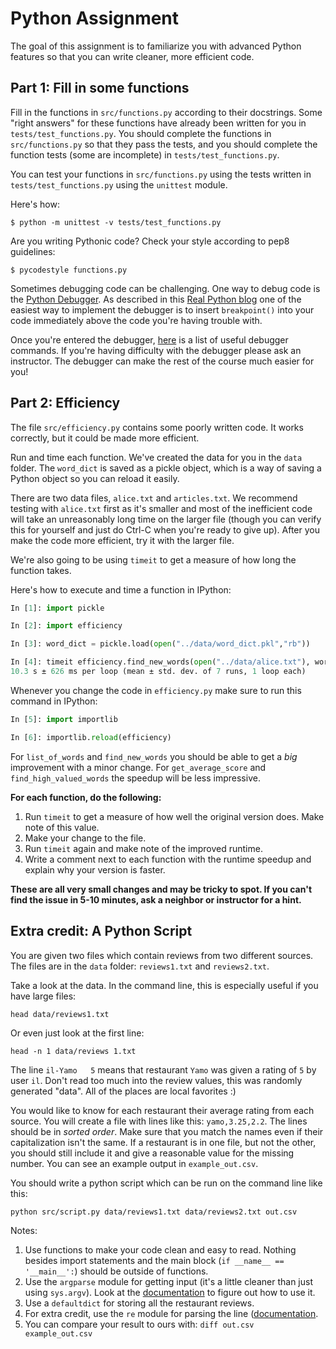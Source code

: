 # Python Assignment

The goal of this assignment is to familiarize you with advanced Python 
features so that you can write cleaner, more efficient code.

## Part 1: Fill in some functions

Fill in the functions in `src/functions.py` according to their docstrings. Some 
"right answers" for these functions have already been written for you in 
`tests/test_functions.py`. You should complete the functions in 
`src/functions.py` so that they pass the tests, and you should complete the 
function tests (some are incomplete) in `tests/test_functions.py`.

You can test your functions in `src/functions.py` using the tests written in 
`tests/test_functions.py` using the `unittest` module.

Here's how:
```shell
$ python -m unittest -v tests/test_functions.py
```

Are you writing Pythonic code?  Check your style according to pep8 guidelines:

```shell
$ pycodestyle functions.py
```

Sometimes debugging code can be challenging.  One way to debug code is the 
[Python Debugger](https://docs.python.org/3/library/pdb.html).  As described
in this [Real Python blog](https://realpython.com/python-debugging-pdb/) one
of the easiest way to implement the debugger is to insert `breakpoint()` into
your code immediately above the code you're having trouble with.

Once you're entered the debugger, [here](https://realpython.com/python-debugging-pdb/#essential-pdb-commands)
is a list of useful debugger commands.  If you're having difficulty with the
debugger please ask an instructor.  The debugger can make the rest of the
course much easier for you!

## Part 2: Efficiency

The file `src/efficiency.py` contains some poorly written code. It works 
correctly, but it could be made more efficient.

Run and time each function.  We've created the data for you in the `data` folder. 
The `word_dict` is saved as a pickle object, which is a way of saving a Python 
object so you can reload it easily.

There are two data files, `alice.txt` and `articles.txt`. We recommend testing 
with `alice.txt` first as it's smaller and most of the inefficient code will 
take an unreasonably long time on the larger file (though you can verify this 
for yourself and just do Ctrl-C when you're ready to give up). After you make 
the code more efficient, try it with the larger file.

We're also going to be using `timeit` to get a measure of how long the function 
takes.

Here's how to execute and time a function in IPython:

```python
In [1]: import pickle

In [2]: import efficiency

In [3]: word_dict = pickle.load(open("../data/word_dict.pkl","rb"))

In [4]: timeit efficiency.find_new_words(open("../data/alice.txt"), word_dict)
10.3 s ± 626 ms per loop (mean ± std. dev. of 7 runs, 1 loop each)
```

Whenever you change the code in `efficiency.py` make sure to run this command 
in IPython:

```python
In [5]: import importlib

In [6]: importlib.reload(efficiency)
```

For `list_of_words` and `find_new_words` you should be able to get a *big* 
improvement with a minor change. For `get_average_score` and `find_high_valued_words` 
the speedup will be less impressive.

**For each function, do the following:**

1. Run `timeit` to get a measure of how well the original version does. Make note of this value.
2. Make your change to the file.
3. Run `timeit` again and make note of the improved runtime.
4. Write a comment next to each function with the runtime speedup and explain why your version is faster.

**These are all very small changes and may be tricky to spot. If you can't find the issue in 5-10 minutes, ask a neighbor or instructor for a hint.**


## Extra credit: A Python Script

You are given two files which contain reviews from two different sources. The files are in the `data` folder: `reviews1.txt` and `reviews2.txt`.

Take a look at the data. In the command line, this is especially useful if you have large files:

```shell
head data/reviews1.txt
```

Or even just look at the first line:

```shell
head -n 1 data/reviews 1.txt
```

The line `il-Yamo   5` means that restaurant `Yamo` was given a rating of `5` 
by user `il`. Don't read too much into the review values, this was randomly 
generated "data". All of the places are local favorites :)

You would like to know for each restaurant their average rating from each source. 
You will create a file with lines like this: `yamo,3.25,2.2`. The lines should 
be in *sorted order*. Make sure that you match the names even if their 
capitalization isn't the same. If a restaurant is in one file, but not the other, 
you should still include it and give a reasonable value for the missing number. 
You can see an example output in `example_out.csv`.

You should write a python script which can be run on the command line like this:

```shell
python src/script.py data/reviews1.txt data/reviews2.txt out.csv
```

Notes:

1. Use functions to make your code clean and easy to read. Nothing besides import 
statements and the main block (`if __name__ == '__main__':`) should be outside of functions.
2. Use the `argparse` module for getting input (it's a little cleaner than just 
using `sys.argv`). Look at the [documentation](https://docs.python.org/3/howto/argparse.html) 
to figure out how to use it.
3. Use a `defaultdict` for storing all the restaurant reviews.
4. For extra credit, use the `re` module for parsing the line ([documentation](https://docs.python.org/3/library).
5. You can compare your result to ours with: `diff out.csv example_out.csv`
